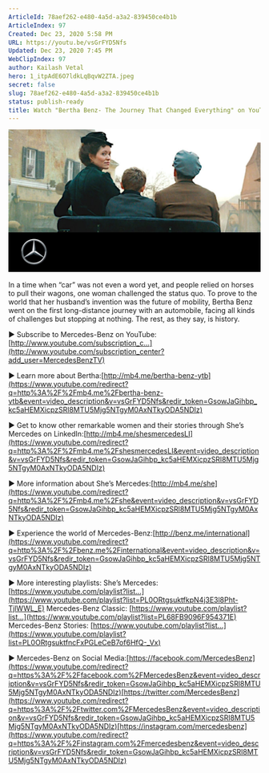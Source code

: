 ```yaml
---
ArticleId: 78aef262-e480-4a5d-a3a2-839450ce4b1b
ArticleIndex: 97
Created: Dec 23, 2020 5:58 PM
URL: https://youtu.be/vsGrFYD5Nfs
Updated: Dec 23, 2020 7:45 PM
WebClipIndex: 97
author: Kailash Vetal
hero: 1_itpAdE6O7ldkLqBqvW2ZTA.jpeg
secret: false
slug: 78aef262-e480-4a5d-a3a2-839450ce4b1b
status: publish-ready
title: Watch "Bertha Benz- The Journey That Changed Everything" on YouTube
---
```

![maxresdefault.jpg](97%206b9499bc3e8c4eedac4df8e9e2accef7/maxresdefault.jpg)

In a time when “car” was not even a word yet, and people relied on horses to pull their wagons, one woman challenged the status quo. To prove to the world that her husband’s invention was the future of mobility, Bertha Benz went on the first long-distance journey with an automobile, facing all kinds of challenges but stopping at nothing. The rest, as they say, is history.

► Subscribe to Mercedes-Benz on YouTube: [http://www.youtube.com/subscription_c...](http://www.youtube.com/subscription_center?add_user=MercedesBenzTV)

► Learn more about Bertha:[http://mb4.me/bertha-benz-ytb](https://www.youtube.com/redirect?q=http%3A%2F%2Fmb4.me%2Fbertha-benz-ytb&event=video_description&v=vsGrFYD5Nfs&redir_token=GsowJaGihbp_kc5aHEMXicpzSRl8MTU5Mjg5NTgyM0AxNTkyODA5NDIz)

► Get to know other remarkable women and their stories through She’s Mercedes on LinkedIn:[http://mb4.me/shesmercedesLI](https://www.youtube.com/redirect?q=http%3A%2F%2Fmb4.me%2FshesmercedesLI&event=video_description&v=vsGrFYD5Nfs&redir_token=GsowJaGihbp_kc5aHEMXicpzSRl8MTU5Mjg5NTgyM0AxNTkyODA5NDIz)

► More information about She’s Mercedes:[http://mb4.me/she](https://www.youtube.com/redirect?q=http%3A%2F%2Fmb4.me%2Fshe&event=video_description&v=vsGrFYD5Nfs&redir_token=GsowJaGihbp_kc5aHEMXicpzSRl8MTU5Mjg5NTgyM0AxNTkyODA5NDIz)

► Experience the world of Mercedes-Benz:[http://benz.me/international](https://www.youtube.com/redirect?q=http%3A%2F%2Fbenz.me%2Finternational&event=video_description&v=vsGrFYD5Nfs&redir_token=GsowJaGihbp_kc5aHEMXicpzSRl8MTU5Mjg5NTgyM0AxNTkyODA5NDIz)

► More interesting playlists:
She’s Mercedes: [https://www.youtube.com/playlist?list...](https://www.youtube.com/playlist?list=PL0ORtgsuktfkpN4j3E3l8Pht-TjlWWL_E)
Mercedes-Benz Classic: [https://www.youtube.com/playlist?list...](https://www.youtube.com/playlist?list=PL68FB9096F954371E)
Mercedes-Benz Stories: [https://www.youtube.com/playlist?list...](https://www.youtube.com/playlist?list=PL0ORtgsuktfncFxPGLeCeB7of6HfQ-_Vx)

► Mercedes-Benz on Social Media:[https://facebook.com/MercedesBenz](https://www.youtube.com/redirect?q=https%3A%2F%2Ffacebook.com%2FMercedesBenz&event=video_description&v=vsGrFYD5Nfs&redir_token=GsowJaGihbp_kc5aHEMXicpzSRl8MTU5Mjg5NTgyM0AxNTkyODA5NDIz)[https://twitter.com/MercedesBenz](https://www.youtube.com/redirect?q=https%3A%2F%2Ftwitter.com%2FMercedesBenz&event=video_description&v=vsGrFYD5Nfs&redir_token=GsowJaGihbp_kc5aHEMXicpzSRl8MTU5Mjg5NTgyM0AxNTkyODA5NDIz)[https://instagram.com/mercedesbenz](https://www.youtube.com/redirect?q=https%3A%2F%2Finstagram.com%2Fmercedesbenz&event=video_description&v=vsGrFYD5Nfs&redir_token=GsowJaGihbp_kc5aHEMXicpzSRl8MTU5Mjg5NTgyM0AxNTkyODA5NDIz)
